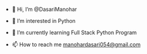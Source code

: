 - 👋 Hi, I’m @DasariManohar
- 👀 I’m interested in Python 
- 🌱 I’m currently learning Full Stack Python Program
  
- 📫 How to reach me manohardasari054@gmail.com


<!---
DasariManohar1/DasariManohar1 is a ✨ special ✨ repository because its `README.md` (this file) appears on your GitHub profile.
You can click the Preview link to take a look at your changes.
--->
